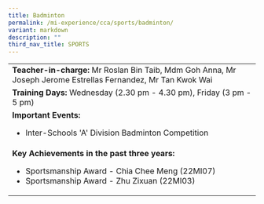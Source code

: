 ```yaml
---
title: Badminton
permalink: /mi-experience/cca/sports/badminton/
variant: markdown
description: ""
third_nav_title: SPORTS
---
```

<table border="0" cellspacing="0" cellpadding="0">
<tbody>
<tr>
<td width="616"><strong>Teacher-in-charge:&nbsp;</strong>Mr Roslan Bin Taib, Mdm Goh Anna, Mr Joseph Jerome Estrellas Fernandez, Mr Tan Kwok Wai</td>
</tr>
<tr>
<td width="616"><strong>Training Days:</strong>&nbsp;Wednesday (2.30 pm - 4.30 pm), Friday (3 pm - 5 pm)</td>
</tr>
<tr>
<td width="616"><strong>Important Events:</strong><br>
<ul>
	<li>Inter-Schools 'A' Division Badminton Competition</li>
</ul>
</td>
</tr>
<tr>
<td width="616"><strong>Key Achievements in the past three years:</strong><br>
<ul>
	<li>Sportsmanship Award - Chia Chee Meng (22MI07)</li>
 <li>Sportsmanship Award - Zhu Zixuan (22MI03)</li>
</ul>
</td>
</tr>
</tbody>
</table>